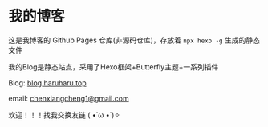 # 我的博客

这是我博客的 Github Pages 仓库(非源码仓库)，存放着 `npx hexo -g` 生成的静态文件

我的Blog是静态站点，采用了Hexo框架+Butterfly主题+一系列插件




Blog: [blog.haruharu.top](https://blog.haruharu.top/)

email: chenxiangcheng1@gmail.com

欢迎！！！找我交换友链 ( •̀ ω •́ )✧
